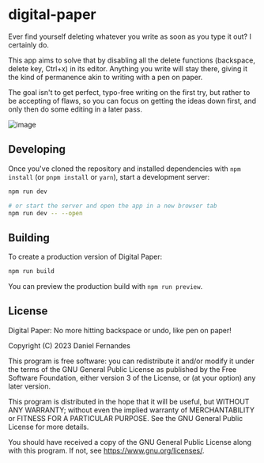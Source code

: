 # digital-paper

Ever find yourself deleting whatever you write as soon as you type it out? I certainly do.

This app aims to solve that by disabling all the delete functions (backspace, delete key, Ctrl+x) in its editor.
Anything you write will stay there, giving it the kind of permanence akin to writing with a pen on paper.

The goal isn't to get perfect, typo-free writing on the first try, but rather to be accepting of flaws,
so you can focus on getting the ideas down first, and only then do some editing in a later pass.

![image](https://github.com/danferns/digital-paper/assets/57069381/11726ecb-349e-4e6a-b981-3543089342bf)


## Developing

Once you've cloned the repository and installed dependencies with `npm install` (or `pnpm install` or `yarn`), start a development server:

```bash
npm run dev

# or start the server and open the app in a new browser tab
npm run dev -- --open
```

## Building

To create a production version of Digital Paper:

```bash
npm run build
```

You can preview the production build with `npm run preview`.

## License

Digital Paper: No more hitting backspace or undo, like pen on paper!

Copyright (C) 2023  Daniel Fernandes

This program is free software: you can redistribute it and/or modify
it under the terms of the GNU General Public License as published by
the Free Software Foundation, either version 3 of the License, or
(at your option) any later version.

This program is distributed in the hope that it will be useful,
but WITHOUT ANY WARRANTY; without even the implied warranty of
MERCHANTABILITY or FITNESS FOR A PARTICULAR PURPOSE.  See the
GNU General Public License for more details.

You should have received a copy of the GNU General Public License
along with this program.  If not, see <https://www.gnu.org/licenses/>.
